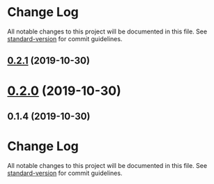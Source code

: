 # Change Log

All notable changes to this project will be documented in this file. See [standard-version](https://github.com/conventional-changelog/standard-version) for commit guidelines.

<a name="0.2.1"></a>
## [0.2.1](https://github.com/aurelia-contrib/aurelia-erp-common/compare/v0.2.0...v0.2.1) (2019-10-30)



<a name="0.2.0"></a>
# [0.2.0](https://github.com/aurelia-contrib/aurelia-erp-common/compare/v0.1.4...v0.2.0) (2019-10-30)



<a name="0.1.4"></a>
## 0.1.4 (2019-10-30)



# Change Log

All notable changes to this project will be documented in this file. See [standard-version](https://github.com/conventional-changelog/standard-version) for commit guidelines.
